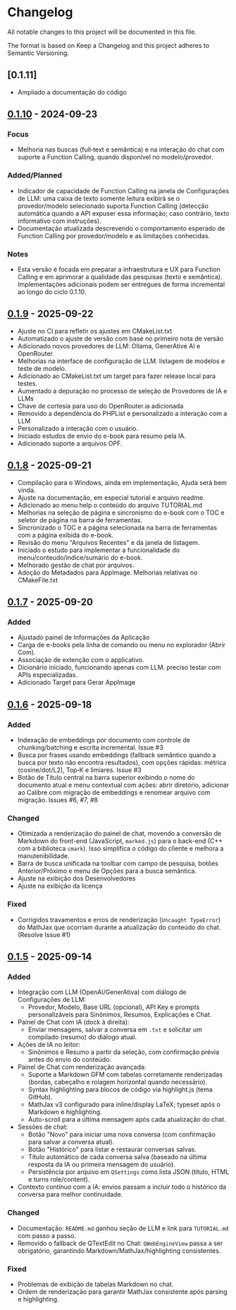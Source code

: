 # Changelog

All notable changes to this project will be documented in this file.

The format is based on Keep a Changelog and this project adheres to Semantic Versioning.

## [0.1.11]

- Ampliado a documentação do código

## [0.1.10] - 2024-09-23

### Focus
- Melhoria nas buscas (full‑text e semântica) e na interação do chat com suporte a Function Calling, quando disponível no modelo/provedor.

### Added/Planned
- Indicador de capacidade de Function Calling na janela de Configurações de LLM: uma caixa de texto somente leitura exibirá se o provedor/modelo selecionado suporta Function Calling (detecção automática quando a API expuser essa informação; caso contrário, texto informativo com instruções).
- Documentação atualizada descrevendo o comportamento esperado de Function Calling por provedor/modelo e as limitações conhecidas.

### Notes
- Esta versão é focada em preparar a infraestrutura e UX para Function Calling e em aprimorar a qualidade das pesquisas (texto e semântica). Implementações adicionais podem ser entregues de forma incremental ao longo do ciclo 0.1.10.

## [0.1.9] - 2025-09-22

- Ajuste no CI para refletir os ajustes em CMakeList.txt
- Automatizado o ajuste de versão com base no primeiro nota de versão
- Adicionado novos provedores de LLM: Ollama, GenerAtive AI e OpenRouter.
- Melhorias na interface de configuração de LLM. listagem de modelos e teste de modelo.
- Adicionado ao CMakeList.txt um target para fazer release local para testes.
- Aumentado a depuração no processo de seleção de Provedores de IA e LLMs
- Chave de cortesia para uso do OpenRouter.ia adicionada
- Removido a dependência do PHPList e personalizado a interação com a LLM
- Personalizado a interação com o usuário.
- Iniciado estudos de envio do e-book para resumo pela IA.
- Adicionado suporte a arquivos OPF.

## [0.1.8] - 2025-09-21

- Compilação para o Windows, ainda em implementação, Ajuda será bem vinda.
- Ajuste na documentação, em especial tutorial e arquivo readme.
- Adicionado ao menu help o conteúdo do arquivo TUTORIAL.md
- Melhorias na seleção de página e sincronismo do e-book com o TOC e seletor de página na barra de ferramentas. 
- Sincronizado o TOC e a página selecionada na barra de ferramentas com a página exibida do e-book.
- Revisão do menu "Arquivos Recentes" e da janela de listagem.
- Iniciado o estudo para implementar a funcionalidade do menu/conteudo/indice/sumário do e-book.
- Melhorado gestão de chat por arquivos.
- Adoção do Metadados para AppImage. Melhorias relativas no CMakeFile.txt

## [0.1.7] - 2025-09-20

### Added
- Ajustado painel de Informações da Aplicação
- Carga de e-books pela linha de comando ou menu no explorador (Abrir Com).
- Associação de extenção com o applicativo.
- Dicionário iniciado, funcionando apenas com LLM. preciso testar com APIs especializadas.
- Adicionado Target para Gerar AppImage

## [0.1.6] - 2025-09-18

### Added
- Indexação de embeddings por documento com controle de chunking/batching e escrita incremental. Issue #3
- Busca por frases usando embeddings (fallback semântico quando a busca por texto não encontra resultados), com opções rápidas: métrica (cosine/dot/L2), Top‑K e limiares. Issue #3
- Botão de Título central na barra superior exibindo o nome do documento atual e menu contextual com ações: abrir diretório, adicionar ao Calibre com migração de embeddings e renomear arquivo com migração. Issues #6, #7, #8


### Changed
- Otimizada a renderização do painel de chat, movendo a conversão de Markdown do front-end (JavaScript, `marked.js`) para o back-end (C++ com a biblioteca `cmark`). Isso simplifica o código do cliente e melhora a manutenibilidade.
- Barra de busca unificada na toolbar com campo de pesquisa, botões Anterior/Próximo e menu de Opções para a busca semântica.
- Ajuste na exibição dos Desenvolvedores
- Ajuste na exibição da licença

### Fixed
- Corrigidos travamentos e erros de renderização (`Uncaught TypeError`) do MathJax que ocorriam durante a atualização do conteúdo do chat. (Resolve Issue #1)

## [0.1.5] - 2025-09-14

### Added
- Integração com LLM (OpenAI/GenerAtiva) com diálogo de Configurações de LLM:
  - Provedor, Modelo, Base URL (opcional), API Key e prompts personalizáveis para Sinônimos, Resumos, Explicações e Chat.
- Painel de Chat com IA (dock à direita):
  - Enviar mensagens, salvar a conversa em `.txt` e solicitar um compilado (resumo) do diálogo atual.
- Ações de IA no leitor:
  - Sinônimos e Resumo a partir da seleção, com confirmação prévia antes do envio do conteúdo.
- Painel de Chat com renderização avançada:
  - Suporte a Markdown GFM com tabelas corretamente renderizadas (bordas, cabeçalho e rolagem horizontal quando necessário).
  - Syntax highlighting para blocos de código via highlight.js (tema GitHub).
  - MathJax v3 configurado para inline/display LaTeX; typeset após o Markdown e highlighting.
  - Auto-scroll para a última mensagem após cada atualização do chat.
- Sessões de chat:
  - Botão "Novo" para iniciar uma nova conversa (com confirmação para salvar a conversa atual).
  - Botão "Histórico" para listar e restaurar conversas salvas.
  - Título automático de cada conversa salva (baseado na última resposta da IA ou primeira mensagem do usuário).
  - Persistência por arquivo em `QSettings` como lista JSON (título, HTML e turns role/content).
- Contexto contínuo com a IA: envios passam a incluir todo o histórico da conversa para melhor continuidade.

### Changed
- Documentação: `README.md` ganhou seção de LLM e link para `TUTORIAL.md` com passo a passo.
- Removido o fallback de QTextEdit no Chat: `QWebEngineView` passa a ser obrigatório, garantindo Markdown/MathJax/highlighting consistentes.

### Fixed
- Problemas de exibição de tabelas Markdown no chat.
- Ordem de renderização para garantir MathJax consistente após parsing e highlighting.

[Unreleased]: https://github.com/RapportTecnologia/GenAi-E-Book-Reader/compare/v0.1.10...HEAD
[0.1.10]: https://github.com/RapportTecnologia/GenAi-E-Book-Reader/compare/v0.1.9...v0.1.10
[0.1.9]: https://github.com/RapportTecnologia/GenAi-E-Book-Reader/releases/tag/v0.1.9
[0.1.8]: https://github.com/RapportTecnologia/GenAi-E-Book-Reader/releases/tag/v0.1.8
[0.1.7]: https://github.com/RapportTecnologia/GenAi-E-Book-Reader/releases/tag/v0.1.7
[0.1.6]: https://github.com/RapportTecnologia/GenAi-E-Book-Reader/releases/tag/v0.1.6
[0.1.5]: https://github.com/RapportTecnologia/GenAi-E-Book-Reader/releases/tag/v0.1.5
